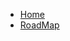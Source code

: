 
<!-- * [Home](/)
* [Introduction](/introduction.md)
* [Getting Started](/getting-started.md)
* Guides
  * [Guide 1](/guides/guide1.md)
  * [Guide 2](/guides/guide2.md)
* [API Reference](/api/README.md)
  * [Module 1](/api/module1.md)
  * [Module 2](/api/module2.md)
* [FAQ](/faq.md) -->



* [Home](README.md )
* [RoadMap](_markdown/roadmap.md "The greatest roadmap in the world")